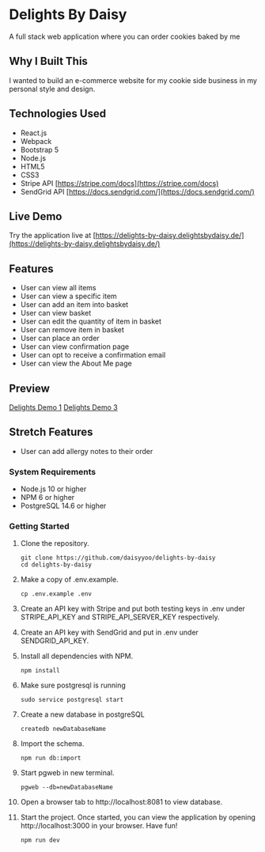 # Delights By Daisy

A full stack web application where you can order cookies baked by me

## Why I Built This

I wanted to build an e-commerce website for my cookie side business in my personal style and design.

## Technologies Used

- React.js
- Webpack
- Bootstrap 5
- Node.js
- HTML5
- CSS3
- Stripe API [https://stripe.com/docs](https://stripe.com/docs)
- SendGrid API [https://docs.sendgrid.com/](https://docs.sendgrid.com/)

## Live Demo

Try the application live at [https://delights-by-daisy.delightsbydaisy.de/](https://delights-by-daisy.delightsbydaisy.de/)

## Features

- User can view all items
- User can view a specific item
- User can add an item into basket
- User can view basket
- User can edit the quantity of item in basket
- User can remove item in basket
- User can place an order
- User can view confirmation page
- User can opt to receive a confirmation email
- User can view the About Me page

## Preview

[Delights Demo 1](image/delights-demo-1.gif)
[Delights Demo 3](image/delights-demo-3.gif)
## Stretch Features
- User can add allergy notes to their order

### System Requirements

- Node.js 10 or higher
- NPM 6 or higher
- PostgreSQL 14.6 or higher

### Getting Started

1. Clone the repository.

    ```shell
    git clone https://github.com/daisyyoo/delights-by-daisy
    cd delights-by-daisy
    ```

1. Make a copy of .env.example.

    ```shell
    cp .env.example .env
    ```

1. Create an API key with Stripe and put both testing keys in .env under STRIPE_API_KEY and STRIPE_API_SERVER_KEY respectively.

1. Create an API key with SendGrid and put in .env under SENDGRID_API_KEY.

1. Install all dependencies with NPM.

    ```shell
    npm install
    ```

1. Make sure postgresql is running

    ```shell
    sudo service postgresql start
    ```

1. Create a new database in postgreSQL

    ```shell
    createdb newDatabaseName
    ```

1. Import the schema.

    ```shell
    npm run db:import
    ```

1. Start pgweb in new terminal.

    ```shell
    pgweb --db=newDatabaseName
    ```

1. Open a browser tab to http://localhost:8081 to view database.

1. Start the project. Once started, you can view the application by opening http://localhost:3000 in your browser. Have fun!

    ```shell
    npm run dev
    ```
